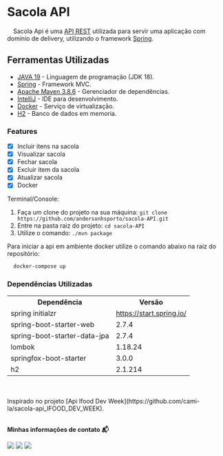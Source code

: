 <h1>Sacola API</h1>

  &emsp;Sacola Api é uma [API REST](https://www.redhat.com/pt-br/topics/api/what-is-a-rest-api)
utilizada para servir uma aplicação com domínio de delivery, utilizando o framework
[Spring](https://spring.io/projects/spring-boot).


## Ferramentas Utilizadas

* [JAVA 19](https://www.java.com/pt-BR/) - Linguagem de programação (JDK 18).
* [Spring](https://spring.io/projects/spring-boot) - Framework MVC.
* [Apache Maven 3.8.6](https://maven.apache.org/) - Gerenciador de dependências.
* [IntelliJ](https://www.jetbrains.com/idea/) - IDE para desenvolvimento.
* [Docker](https://www.docker.com/) - Serviço de virtualização.
* [H2](https://www.h2database.com/html/main.html) - Banco de dados em memoria.


<h3>Features</h3>

- [x] Incluir itens na sacola<br>
- [x] Visualizar sacola<br>
- [x] Fechar sacola<br>
- [x] Excluir item da sacola<br>
- [x] Atualizar sacola<br>
- [x] Docker<br>

Terminal/Console:
<ol>
	<li>Faça um clone do projeto na sua máquina: <code>git clone https://github.com/andersonhsporto/sacola-API.git</code></li>
	<li>Entre na pasta raiz do projeto: <code>cd sacola-API</code></li> 
	<li>Utilize o comando: <code>./mvn package</code></li>
</ol>

Para iniciar a api em ambiente docker utilize o comando abaixo na raiz do repositório:

```sh
  docker-compose up
```

<h3>Dependências Utilizadas</h3>

<table>
<tr>
	<th>Dependência</th>
	<th>Versão</th>
</tr>
<tr>
	<td>spring initialzr</td>
	<td><a href="https://start.spring.io/">https://start.spring.io/</a></td>
</tr>
<tr>
	<td>spring-boot-starter-web</td>
	<td>2.7.4</td>
</tr>
<tr>
	<td>spring-boot-starter-data-jpa</td>
	<td>2.7.4</td>
</tr>
<tr>
	<td>lombok</td>
	<td>1.18.24</td>
</tr>
<tr>
	<td>springfox-boot-starter</td>
	<td>3.0.0</td>
</tr>
<tr>
	<td>h2</td>
	<td>2.1.214</td>
</tr>
</table>

</br>
</br>
Inspirado no projeto [Api Ifood Dev Week](https://github.com/cami-la/sacola-api_IFOOD_DEV_WEEK).
</br>
</br>

<p align=left> <b>Minhas informações de contato 📬</b></p>
<p align=left>
<a href="https://github.com/andersonhsporto" target="_blank"><img src="https://img.shields.io/badge/Github-181717?logo=Github&logoColor=white"/></a>  
<a href="mailto:anderson.higo2@gmail.com" target="_blank"><img src="https://img.shields.io/badge/Gmail-EA4335?logo=Gmail&logoColor=white"/></a>
<a href= "https://www.linkedin.com/in/andersonhsporto/"target="_blank"><img src="https://img.shields.io/badge/linkedin-%230077B5.svg?logo=linkedin&logoColor=white"/></a>
